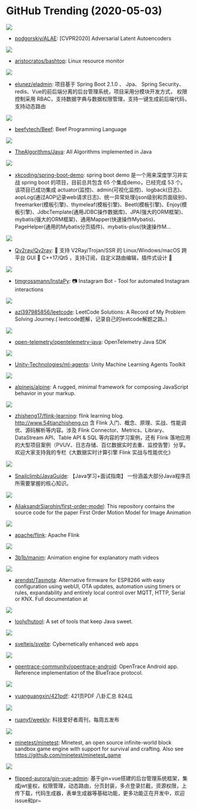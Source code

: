 # GitHub Trending (2020-05-03)

![](https://img.shields.io/badge/Python-New%20136-green?style=flat-square&logo=appveyor)
- [podgorskiy/ALAE](https://github.com/podgorskiy/ALAE): [CVPR2020] Adversarial Latent Autoencoders

![](https://img.shields.io/badge/Shell-New%20275-green?style=flat-square&logo=appveyor)
- [aristocratos/bashtop](https://github.com/aristocratos/bashtop): Linux resource monitor

![](https://img.shields.io/badge/Java-New%2074-green?style=flat-square&logo=appveyor)
- [elunez/eladmin](https://github.com/elunez/eladmin): 项目基于 Spring Boot 2.1.0 、 Jpa、 Spring Security、redis、Vue的前后端分离的后台管理系统，项目采用分模块开发方式， 权限控制采用 RBAC，支持数据字典与数据权限管理，支持一键生成前后端代码，支持动态路由

![](https://img.shields.io/badge/C%2B%2B-New%2056-green?style=flat-square&logo=appveyor)
- [beefytech/Beef](https://github.com/beefytech/Beef): Beef Programming Language

![](https://img.shields.io/badge/Java-New%2087-green?style=flat-square&logo=appveyor)
- [TheAlgorithms/Java](https://github.com/TheAlgorithms/Java): All Algorithms implemented in Java

![](https://img.shields.io/badge/Java-New%2074-green?style=flat-square&logo=appveyor)
- [xkcoding/spring-boot-demo](https://github.com/xkcoding/spring-boot-demo): spring boot demo 是一个用来深度学习并实战 spring boot 的项目，目前总共包含 65 个集成demo，已经完成 53 个。 该项目已成功集成 actuator(监控)、admin(可视化监控)、logback(日志)、aopLog(通过AOP记录web请求日志)、统一异常处理(json级别和页面级别)、freemarker(模板引擎)、thymeleaf(模板引擎)、Beetl(模板引擎)、Enjoy(模板引擎)、JdbcTemplate(通用JDBC操作数据库)、JPA(强大的ORM框架)、mybatis(强大的ORM框架)、通用Mapper(快速操作Mybatis)、PageHelper(通用的Mybatis分页插件)、mybatis-plus(快速操作M…

![](https://img.shields.io/badge/C%2B%2B-New%2076-green?style=flat-square&logo=appveyor)
- [Qv2ray/Qv2ray](https://github.com/Qv2ray/Qv2ray): 🌟 支持 V2Ray/Trojan/SSR 的 Linux/Windows/macOS 跨平台 GUI 🔨 C++17/Qt5 ，支持订阅，自定义路由编辑，插件式设计 🌟

![](https://img.shields.io/badge/Python-New%2074-green?style=flat-square&logo=appveyor)
- [timgrossmann/InstaPy](https://github.com/timgrossmann/InstaPy): 📷 Instagram Bot - Tool for automated Instagram interactions

![](https://img.shields.io/badge/JavaScript-New%2068-green?style=flat-square&logo=appveyor)
- [azl397985856/leetcode](https://github.com/azl397985856/leetcode): LeetCode Solutions: A Record of My Problem Solving Journey.( leetcode题解，记录自己的leetcode解题之路。)

![](https://img.shields.io/badge/Java-New%208-green?style=flat-square&logo=appveyor)
- [open-telemetry/opentelemetry-java](https://github.com/open-telemetry/opentelemetry-java): OpenTelemetry Java SDK

![](https://img.shields.io/badge/Python-New%2029-green?style=flat-square&logo=appveyor)
- [Unity-Technologies/ml-agents](https://github.com/Unity-Technologies/ml-agents): Unity Machine Learning Agents Toolkit

![](https://img.shields.io/badge/JavaScript-New%20118-green?style=flat-square&logo=appveyor)
- [alpinejs/alpine](https://github.com/alpinejs/alpine): A rugged, minimal framework for composing JavaScript behavior in your markup.

![](https://img.shields.io/badge/Java-New%2031-green?style=flat-square&logo=appveyor)
- [zhisheng17/flink-learning](https://github.com/zhisheng17/flink-learning): flink learning blog. http://www.54tianzhisheng.cn 含 Flink 入门、概念、原理、实战、性能调优、源码解析等内容。涉及 Flink Connector、Metrics、Library、DataStream API、Table API & SQL 等内容的学习案例，还有 Flink 落地应用的大型项目案例（PVUV、日志存储、百亿数据实时去重、监控告警）分享。欢迎大家支持我的专栏《大数据实时计算引擎 Flink 实战与性能优化》

![](https://img.shields.io/badge/Java-New%20101-green?style=flat-square&logo=appveyor)
- [Snailclimb/JavaGuide](https://github.com/Snailclimb/JavaGuide): 【Java学习+面试指南】 一份涵盖大部分Java程序员所需要掌握的核心知识。

![](https://img.shields.io/badge/Jupyter%20Notebook-New%2027-green?style=flat-square&logo=appveyor)
- [AliaksandrSiarohin/first-order-model](https://github.com/AliaksandrSiarohin/first-order-model): This repository contains the source code for the paper First Order Motion Model for Image Animation

![](https://img.shields.io/badge/Java-New%2021-green?style=flat-square&logo=appveyor)
- [apache/flink](https://github.com/apache/flink): Apache Flink

![](https://img.shields.io/badge/Python-New%2090-green?style=flat-square&logo=appveyor)
- [3b1b/manim](https://github.com/3b1b/manim): Animation engine for explanatory math videos

![](https://img.shields.io/badge/C%2B%2B-New%2025-green?style=flat-square&logo=appveyor)
- [arendst/Tasmota](https://github.com/arendst/Tasmota): Alternative firmware for ESP8266 with easy configuration using webUI, OTA updates, automation using timers or rules, expandability and entirely local control over MQTT, HTTP, Serial or KNX. Full documentation at

![](https://img.shields.io/badge/Java-New%2023-green?style=flat-square&logo=appveyor)
- [looly/hutool](https://github.com/looly/hutool): A set of tools that keep Java sweet.

![](https://img.shields.io/badge/JavaScript-New%2065-green?style=flat-square&logo=appveyor)
- [sveltejs/svelte](https://github.com/sveltejs/svelte): Cybernetically enhanced web apps

![](https://img.shields.io/badge/Kotlin-New%2013-green?style=flat-square&logo=appveyor)
- [opentrace-community/opentrace-android](https://github.com/opentrace-community/opentrace-android): OpenTrace Android app. Reference implementation of the BlueTrace protocol.

![](https://img.shields.io/badge/none-New%2013-green?style=flat-square&logo=appveyor)
- [yuanguangxin/421pdf](https://github.com/yuanguangxin/421pdf): 421页PDF 八卦汇总 824瓜

![](https://img.shields.io/badge/none-New%2042-green?style=flat-square&logo=appveyor)
- [ruanyf/weekly](https://github.com/ruanyf/weekly): 科技爱好者周刊，每周五发布

![](https://img.shields.io/badge/C%2B%2B-New%2020-green?style=flat-square&logo=appveyor)
- [minetest/minetest](https://github.com/minetest/minetest): Minetest, an open source infinite-world block sandbox game engine with support for survival and crafting. Also see https://github.com/minetest/minetest_game

![](https://img.shields.io/badge/Go-New%2038-green?style=flat-square&logo=appveyor)
- [flipped-aurora/gin-vue-admin](https://github.com/flipped-aurora/gin-vue-admin): 基于gin+vue搭建的后台管理系统框架，集成jwt鉴权，权限管理，动态路由，分页封装，多点登录拦截，资源权限，上传下载，代码生成器，表单生成器等基础功能，更多功能正在开发中，欢迎issue和pr~

